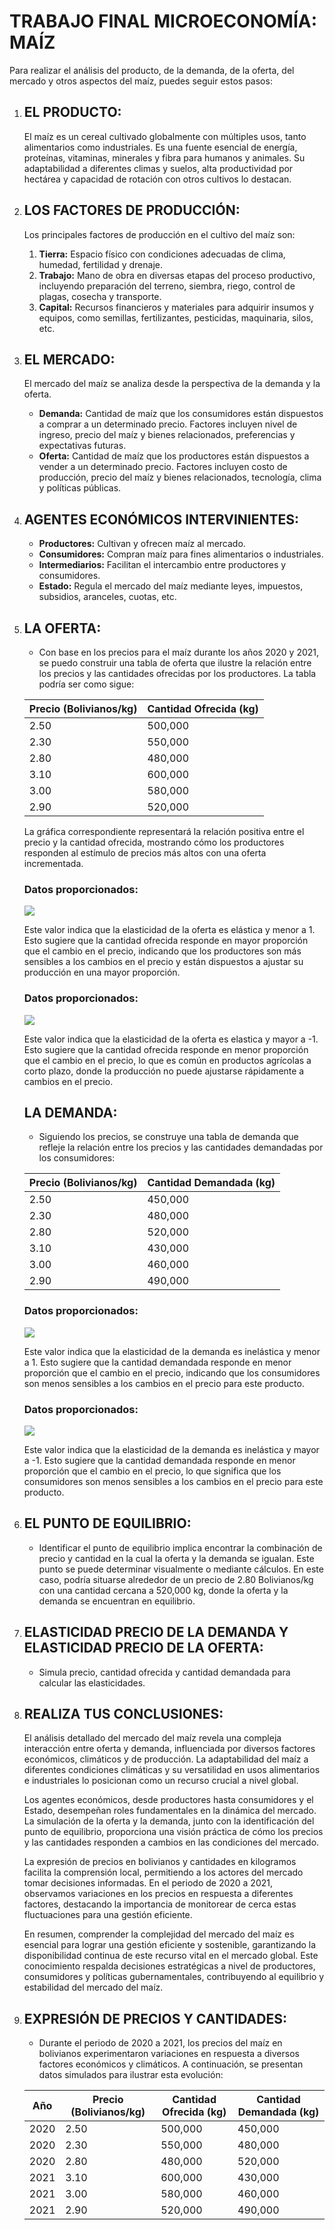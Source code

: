 # TRABAJO FINAL MICROECONOMÍA: MAÍZ

Para realizar el análisis del producto, de la demanda, de la oferta, del mercado y otros aspectos del maíz, puedes seguir estos pasos:

1. ## **EL PRODUCTO:**
   
   El maíz es un cereal cultivado globalmente con múltiples usos, tanto alimentarios como industriales. Es una fuente esencial de energía, proteínas, vitaminas, minerales y fibra para humanos y animales. Su adaptabilidad a diferentes climas y suelos, alta productividad por hectárea y capacidad de rotación con otros cultivos lo destacan.
   
2. ## **LOS FACTORES DE PRODUCCIÓN:**
   
   Los principales factores de producción en el cultivo del maíz son:
   
   1. **Tierra:** Espacio físico con condiciones adecuadas de clima, humedad, fertilidad y drenaje.
   2. **Trabajo:** Mano de obra en diversas etapas del proceso productivo, incluyendo preparación del terreno, siembra, riego, control de plagas, cosecha y transporte.
   3. **Capital:** Recursos financieros y materiales para adquirir insumos y equipos, como semillas, fertilizantes, pesticidas, maquinaria, silos, etc.
   
3. ## **EL MERCADO:**
   
   El mercado del maíz se analiza desde la perspectiva de la demanda y la oferta.
   
   - **Demanda:** Cantidad de maíz que los consumidores están dispuestos a comprar a un determinado precio. Factores incluyen nivel de ingreso, precio del maíz y bienes relacionados, preferencias y expectativas futuras.
   - **Oferta:** Cantidad de maíz que los productores están dispuestos a vender a un determinado precio. Factores incluyen costo de producción, precio del maíz y bienes relacionados, tecnología, clima y políticas públicas.
   
4. ## **AGENTES ECONÓMICOS INTERVINIENTES:**
   
   - **Productores:** Cultivan y ofrecen maíz al mercado.
   - **Consumidores:** Compran maíz para fines alimentarios o industriales.
   - **Intermediarios:** Facilitan el intercambio entre productores y consumidores.
   - **Estado:** Regula el mercado del maíz mediante leyes, impuestos, subsidios, aranceles, cuotas, etc.
   
5. ## **LA OFERTA:**
   
   - Con base en los precios para el maíz durante los años 2020 y 2021, se puedo construir una tabla de oferta que ilustre la relación entre los precios y las cantidades ofrecidas por los productores. La tabla podría ser como sigue:
   
   | Precio (Bolivianos/kg) | Cantidad Ofrecida (kg) |
   | ---------------------- | ---------------------- |
   | 2.50                   | 500,000                |
   | 2.30                   | 550,000                |
   | 2.80                   | 480,000                |
   | 3.10                   | 600,000                |
   | 3.00                   | 580,000                |
   | 2.90                   | 520,000                |
   
   La gráfica correspondiente representará la relación positiva entre el precio y la cantidad ofrecida, mostrando cómo los productores responden al estímulo de precios más altos con una oferta incrementada.
   
   ### **Datos proporcionados:**
   
   ![](/home/favio/Imágenes/Screenshots/Screenshot_2023-12-01-02-16-11_1366x768.png)
   
   Este valor indica que la elasticidad de la oferta es elástica y menor a 1. Esto sugiere que la cantidad ofrecida responde en mayor proporción que el cambio en el precio, indicando que los productores son más sensibles a los cambios en el precio y están dispuestos a ajustar su producción en una mayor proporción.
   
   ### **Datos proporcionados:**
   
   ![](/home/favio/Imágenes/Screenshots/Screenshot_2023-12-01-02-22-25_1366x768.png)
   
   Este valor indica que la elasticidad de la oferta es elastica y mayor a -1. Esto sugiere que la cantidad ofrecida responde en menor proporción que el cambio en el precio, lo que es común en productos agrícolas a corto plazo, donde la producción no puede ajustarse rápidamente a cambios en el precio.
   
   ## **LA DEMANDA:**
   
   - Siguiendo los precios, se construye una tabla de demanda que refleje la relación entre los precios y las cantidades demandadas por los consumidores:
   
   | Precio (Bolivianos/kg) | Cantidad Demandada (kg) |
   | ---------------------- | ----------------------- |
   | 2.50                   | 450,000                 |
   | 2.30                   | 480,000                 |
   | 2.80                   | 520,000                 |
   | 3.10                   | 430,000                 |
   | 3.00                   | 460,000                 |
   | 2.90                   | 490,000                 |
   
   ### **Datos proporcionados:**
   
   ![](/home/favio/Imágenes/Screenshots/Screenshot_2023-12-01-02-25-52_1366x768.png)
   
   Este valor indica que la elasticidad de la demanda es inelástica y menor a 1. Esto sugiere que la cantidad demandada responde en menor proporción que el cambio en el precio, indicando que los consumidores son menos sensibles a los cambios en el precio para este producto.
   
   ### **Datos proporcionados:**
   
   ![](/home/favio/Imágenes/Screenshots/Screenshot_2023-12-01-02-27-48_1366x768.png)
   
   Este valor indica que la elasticidad de la demanda es inelástica y mayor a -1. Esto sugiere que la cantidad demandada responde en menor proporción que el cambio en el precio, lo que significa que los consumidores son menos sensibles a los cambios en el precio para este producto.
   
7. ## **EL PUNTO DE EQUILIBRIO:**
   
   - Identificar el punto de equilibrio implica encontrar la combinación de precio y cantidad en la cual la oferta y la demanda se igualan. Este punto se puede determinar visualmente o mediante cálculos. En este caso, podría situarse alrededor de un precio de 2.80 Bolivianos/kg con una cantidad cercana a 520,000 kg, donde la oferta y la demanda se encuentran en equilibrio.
   
8. ## **ELASTICIDAD PRECIO DE LA DEMANDA Y ELASTICIDAD PRECIO DE LA OFERTA:**
   
   - Simula precio, cantidad ofrecida y cantidad demandada para calcular las elasticidades.
   
9. ## **REALIZA TUS CONCLUSIONES:**
   
   El análisis detallado del mercado del maíz revela una compleja interacción entre oferta y demanda, influenciada por diversos factores económicos, climáticos y de producción. La adaptabilidad del maíz a diferentes condiciones climáticas y su versatilidad en usos alimentarios e industriales lo posicionan como un recurso crucial a nivel global.
   
   Los agentes económicos, desde productores hasta consumidores y el Estado, desempeñan roles fundamentales en la dinámica del mercado. La simulación de la oferta y la demanda, junto con la identificación del punto de equilibrio, proporciona una visión práctica de cómo los precios y las cantidades responden a cambios en las condiciones del mercado.
   
   La expresión de precios en bolivianos y cantidades en kilogramos facilita la comprensión local, permitiendo a los actores del mercado tomar decisiones informadas. En el periodo de 2020 a 2021, observamos variaciones en los precios en respuesta a diferentes factores, destacando la importancia de monitorear de cerca estas fluctuaciones para una gestión eficiente.
   
   En resumen, comprender la complejidad del mercado del maíz es esencial para lograr una gestión eficiente y sostenible, garantizando la disponibilidad continua de este recurso vital en el mercado global. Este conocimiento respalda decisiones estratégicas a nivel de productores, consumidores y políticas gubernamentales, contribuyendo al equilibrio y estabilidad del mercado del maíz.
   
10. ## **EXPRESIÓN DE PRECIOS Y CANTIDADES:**
    
       - Durante el periodo de 2020 a 2021, los precios del maíz en bolivianos experimentaron variaciones en respuesta a diversos factores económicos y climáticos. A continuación, se presentan datos simulados para ilustrar esta evolución:
    
    | Año  | Precio (Bolivianos/kg) | Cantidad Ofrecida (kg) | Cantidad Demandada (kg) |
    | ---- | ---------------------- | ---------------------- | ----------------------- |
    | 2020 | 2.50                   | 500,000                | 450,000                 |
    | 2020 | 2.30                   | 550,000                | 480,000                 |
    | 2020 | 2.80                   | 480,000                | 520,000                 |
    | 2021 | 3.10                   | 600,000                | 430,000                 |
    | 2021 | 3.00                   | 580,000                | 460,000                 |
    | 2021 | 2.90                   | 520,000                | 490,000                 |
    
    
